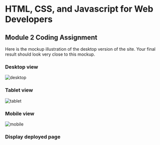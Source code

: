 # HTML, CSS, and Javascript for Web Developers



## Module 2 Coding Assignment

Here is the mockup illustration of the desktop version of the site. Your final result should look very close to this mockup.


### Desktop view
![desktop](https://user-images.githubusercontent.com/51397710/137754481-b5c0d08a-715b-4d5a-8363-9a912f27e0d4.png)

### Tablet view
![tablet](https://user-images.githubusercontent.com/51397710/137754489-2b71ca1b-5b4b-4121-a1be-07baf17fc64c.png)

### Mobile view
![mobile](https://user-images.githubusercontent.com/51397710/137754510-4cf3baa1-ed73-4f04-949f-a60ceb4bfdbd.png)


### Display deployed page

[Click here]: (https://dineshlakkakula.github.io/Coursera-Assignments/module2-solution/)




